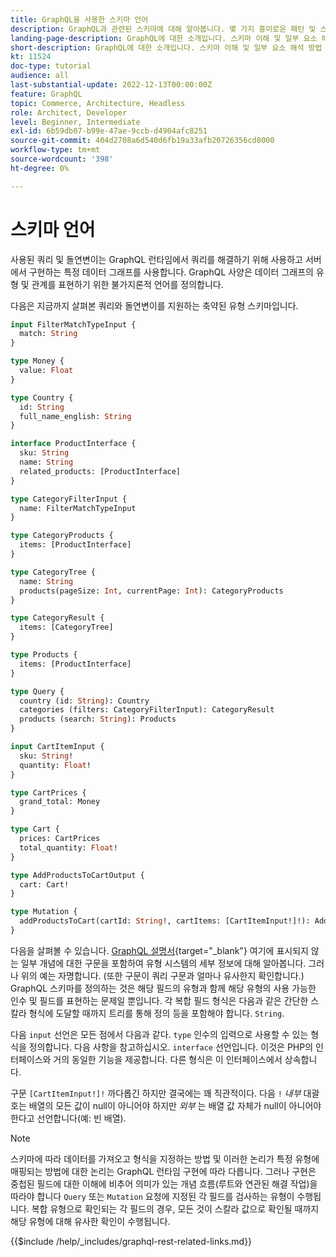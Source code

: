 ```yaml
---
title: GraphQL을 사용한 스키마 언어
description: GraphQL과 관련된 스키마에 대해 알아봅니다. 몇 가지 흥미로운 패턴 및 스키마 읽기 방법과 함께 스키마에 대한 설명을 읽으십시오.
landing-page-description: GraphQL에 대한 소개입니다. 스키마 이해 및 일부 요소 해석 방법
short-description: GraphQL에 대한 소개입니다. 스키마 이해 및 일부 요소 해석 방법
kt: 11524
doc-type: tutorial
audience: all
last-substantial-update: 2022-12-13T00:00:00Z
feature: GraphQL
topic: Commerce, Architecture, Headless
role: Architect, Developer
level: Beginner, Intermediate
exl-id: 6b59db07-b99e-47ae-9ccb-d4904afc8251
source-git-commit: 404d2708a6d540d6fb19a33afb20726356cd8000
workflow-type: tm+mt
source-wordcount: '398'
ht-degree: 0%

---
```


# 스키마 언어

사용된 쿼리 및 돌연변이는 GraphQL 런타임에서 쿼리를 해결하기 위해 사용하고 서버에서 구현하는 특정 데이터 그래프를 사용합니다. GraphQL 사양은 데이터 그래프의 유형 및 관계를 표현하기 위한 불가지론적 언어를 정의합니다.

다음은 지금까지 살펴본 쿼리와 돌연변이를 지원하는 축약된 유형 스키마입니다.

```graphql
input FilterMatchTypeInput {
  match: String
}

type Money {
  value: Float
}

type Country {
  id: String
  full_name_english: String
}

interface ProductInterface {
  sku: String
  name: String
  related_products: [ProductInterface]
}

type CategoryFilterInput {
  name: FilterMatchTypeInput
}

type CategoryProducts {
  items: [ProductInterface]
}

type CategoryTree {
  name: String
  products(pageSize: Int, currentPage: Int): CategoryProducts
}

type CategoryResult {
  items: [CategoryTree]
}

type Products {
  items: [ProductInterface]
}

type Query {
  country (id: String): Country
  categories (filters: CategoryFilterInput): CategoryResult
  products (search: String): Products
}

input CartItemInput {
  sku: String!
  quantity: Float!
}

type CartPrices {
  grand_total: Money
}

type Cart {
  prices: CartPrices
  total_quantity: Float!
}

type AddProductsToCartOutput {
  cart: Cart!
}

type Mutation {
  addProductsToCart(cartId: String!, cartItems: [CartItemInput!]!): AddProductsToCartOutput
}
```

다음을 살펴볼 수 있습니다. [GraphQL 설명서](https://graphql.org/learn/schema/){target="_blank"} 여기에 표시되지 않는 일부 개념에 대한 구문을 포함하여 유형 시스템의 세부 정보에 대해 알아봅니다. 그러나 위의 예는 자명합니다. (또한 구문이 쿼리 구문과 얼마나 유사한지 확인합니다.) GraphQL 스키마를 정의하는 것은 해당 필드의 유형과 함께 해당 유형의 사용 가능한 인수 및 필드를 표현하는 문제일 뿐입니다. 각 복합 필드 형식은 다음과 같은 간단한 스칼라 형식에 도달할 때까지 트리를 통해 정의 등을 포함해야 합니다. `String`.

다음 `input` 선언은 모든 점에서 다음과 같다. `type` 인수의 입력으로 사용할 수 있는 형식을 정의합니다. 다음 사항을 참고하십시오. `interface` 선언입니다. 이것은 PHP의 인터페이스와 거의 동일한 기능을 제공합니다. 다른 형식은 이 인터페이스에서 상속합니다.

구문 `[CartItemInput!]!` 까다롭긴 하지만 결국에는 꽤 직관적이다. 다음 `!` _내부_ 대괄호는 배열의 모든 값이 null이 아니어야 하지만 _외부_ 는 배열 값 자체가 null이 아니어야 한다고 선언합니다(예: 빈 배열).

>[!NOTE]
>
>스키마에 따라 데이터를 가져오고 형식을 지정하는 방법 및 이러한 논리가 특정 유형에 매핑되는 방법에 대한 논리는 GraphQL 런타임 구현에 따라 다릅니다. 그러나 구현은 중첩된 필드에 대한 이해에 비추어 의미가 있는 개념 흐름(루트와 연관된 해결 작업)을 따라야 합니다 `Query` 또는 `Mutation` 요청에 지정된 각 필드를 검사하는 유형이 수행됩니다. 복합 유형으로 확인되는 각 필드의 경우, 모든 것이 스칼라 값으로 확인될 때까지 해당 유형에 대해 유사한 확인이 수행됩니다.

{{$include /help/_includes/graphql-rest-related-links.md}}
